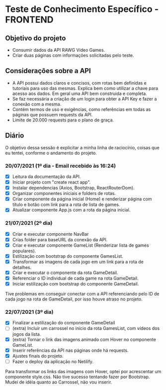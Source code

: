 # Teste de Conhecimento Específico - FRONTEND

## Objetivo do projeto

- Consumir dados da API RAWG Vídeo Games.
- Criar duas páginas com informações solicitadas pelo teste.

## Considerações sobre a API

- A API possui dados claros e concisos, com rotas bem definidas e tutoriais para uso das mesmas. Explica bem como utilizar a chave para acesso aos dados. Em geral uma API bem construida e completa.
- Se faz necessária a criação de um login para obter a API Key e fazer a conexão com a mesma.
- Contém termos de uso e exigências, como referências em todas as páginas que possuem requests da API.
- Limite de 20.000 requests para o plano de graça.

## Diário

O objetivo dessa sessão é explicitar a minha linha de raciocínio, coisas que eu tentei, conforme o andamento do projeto.

### 20/07/2021 (1º dia - Email recebido às 16:24)

- [x] Leitura da documentação da API.
- [x] Iniciar projeto com "create react app".
- [x] Instalar dependencias (Axios, Bootstrap, ReactRouterDom).
- [x] Organizar componentes iniciais e folders de rotas.
- [x] Criar componente da página inicial (Home) e renderizar página com título e botão com link para a rota de lista de games.
- [x] Atualizar componente App.js com a rota da página inicial.

### 21/07/2021 (2º dia)

- [x] Criar e executar componente NavBar
- [x] Crias folder para baseURL da conexão da API.
- [x] Criar e executar componente GameList (Renderizar lista de games populares).
- [x] Estilização com bootstrap do componente GamesList.
- [x] Transformar as imagens de cada jogo em um link para a rota de detalhes.
- [x] Criar e executar o componente da rota GameDetail.
- [x] Referenciar o ID individual de cada game na rota GameDetail.
- [x] Iniciar estilização com bootstrap do componente GameDetail.

Tive problemas em conseguir conectar com a API referenciando pelo ID de cada jogo na rota de GameDetail, por isso houve atraso no projeto.

### 22/07/2021 (3º dia)

- [x] Finalizar a estilização do componente GameDetail
- [ ] (extra) Incluir um carrossel no inicio da rota GamesList, com vídeos dos jogos da lista.
- [x] (extra) Tornar o link das imagens animado com Hover no componente GameList.
- [x] Inserir referências da API nas páginas onde há requests.
- [x] Ajustes finais do projeto.
- [ ] Fazer o deploy da aplicação no Netilify.

Para transformar os links das imagens com Hover, optei por acrescentar um componente style.css. Não tive sucesso tentando fazer por Bootstrap.
Mudei de idéia quanto ao Carrossel, não vou inserir.
